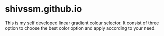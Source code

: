 # shivssm.github.io

This is my self developed linear gradient colour selector.
It consist of three option to choose the best color option and apply according to your need.
